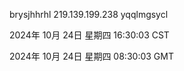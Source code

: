 brysjhhrhl 219.139.199.238 yqqlmgsycl

2024年 10月 24日 星期四 16:30:03 CST

2024年 10月 24日 星期四 08:30:03 GMT
